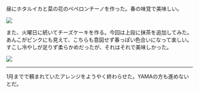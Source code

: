 昼にホタルイカと菜の花のペペロンチーノを作った。春の味覚で美味しい。

![](https://photos.old.apkas.net/medium/202502/20250216-AR500001.webp)

また、火曜日に続いてチーズケーキを作る。今回は上段に抹茶を追加してみた。あんこがピンクにも見えて、こちらも意図せず春っぽい色合いになって楽しい。すこし冷やしが足りず柔らかめだったが、それはそれで美味しかった。

![](https://photos.old.apkas.net/medium/202502/20250216-AR500003.webp)

---

1月までで頼まれていたアレンジをようやく終わらせた。YAMAの方も進めないとだ。
